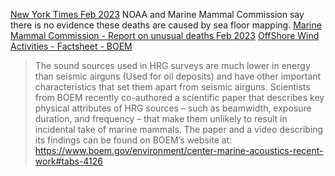 [New York Times Feb 2023](https://www.nytimes.com/2023/02/28/nyregion/east-coast-whale-deaths.html)
NOAA and Marine Mammal Commission say there is no evidence these deaths are caused by sea floor mapping.
[Marine Mammal Commission - Report on unusual deaths Feb 2023](https://www.mmc.gov/wp-content/uploads/Update-on-Strandings-of-Large-Whales-along-the-East-Coast-2.21.2023.pdf)
[OffShore Wind Activities - Factsheet - BOEM](https://www.boem.gov/sites/default/files/documents/renewable-energy/state-activities/Offshore%20Wind%20Activities%20and%20Marine%20Mammal%20Protection_1.pdf)

>The sound sources used in HRG surveys are much lower in energy than seismic airguns (Used for oil deposits) and have other important characteristics that set them apart from seismic airguns. Scientists from BOEM recently co-authored a scientific paper that describes key physical attributes of HRG sources – such as beamwidth, exposure duration, and frequency – that make them unlikely to result in incidental take of marine mammals. The paper and a video describing its findings can be found on BOEM’s website at: https://www.boem.gov/environment/center-marine-acoustics-recent-work#tabs-4126

